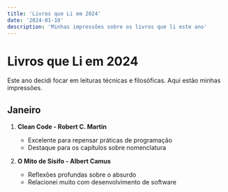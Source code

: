 ```yaml
---
title: 'Livros que Li em 2024'
date: '2024-01-10'
description: 'Minhas impressões sobre os livros que li este ano'
---
```


# Livros que Li em 2024

Este ano decidi focar em leituras técnicas e filosóficas. Aqui estão minhas impressões.

## Janeiro

1. **Clean Code - Robert C. Martin**
   - Excelente para repensar práticas de programação
   - Destaque para os capítulos sobre nomenclatura

2. **O Mito de Sísifo - Albert Camus**
   - Reflexões profundas sobre o absurdo
   - Relacionei muito com desenvolvimento de software
